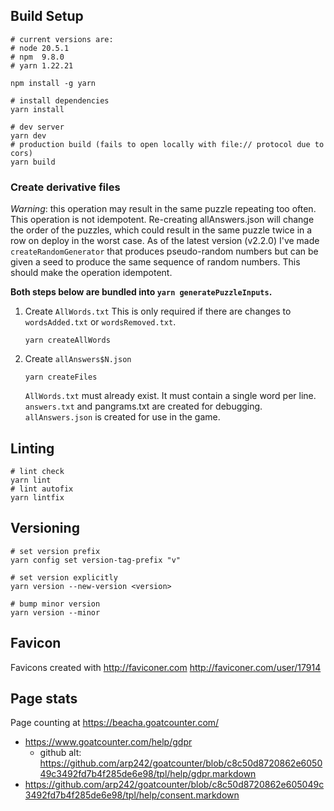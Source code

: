 ## Build Setup

```shell
# current versions are:
# node 20.5.1
# npm  9.8.0
# yarn 1.22.21

npm install -g yarn

# install dependencies
yarn install

# dev server
yarn dev
# production build (fails to open locally with file:// protocol due to cors)
yarn build
```

### Create derivative files

_Warning_: this operation may result in the same puzzle repeating too often.
This operation is not idempotent. Re-creating allAnswers.json will change the order of the puzzles, which could result in the same puzzle twice in a row on deploy in the worst case. As of the latest version (v2.2.0) I've made `createRandomGenerator` that produces pseudo-random numbers but can be given a seed to produce the same sequence of random numbers. This should make the operation idempotent.

**Both steps below are bundled into `yarn generatePuzzleInputs`.**

1. Create `AllWords.txt`
   This is only required if there are changes to `wordsAdded.txt` or `wordsRemoved.txt`.

   ```shell
   yarn createAllWords
   ```

2. Create `allAnswers$N.json`

   ```shell
   yarn createFiles
   ```

   `AllWords.txt` must already exist. It must contain a single word per line.
   `answers.txt` and pangrams.txt are created for debugging.
   `allAnswers.json` is created for use in the game.

## Linting

```
# lint check
yarn lint
# lint autofix
yarn lintfix
```

## Versioning

```shell
# set version prefix
yarn config set version-tag-prefix "v"

# set version explicitly
yarn version --new-version <version>

# bump minor version
yarn version --minor
```

## Favicon

Favicons created with http://faviconer.com
http://faviconer.com/user/17914

## Page stats

Page counting at https://beacha.goatcounter.com/

- https://www.goatcounter.com/help/gdpr
  - github alt: https://github.com/arp242/goatcounter/blob/c8c50d8720862e605049c3492fd7b4f285de6e98/tpl/help/gdpr.markdown
- https://github.com/arp242/goatcounter/blob/c8c50d8720862e605049c3492fd7b4f285de6e98/tpl/help/consent.markdown
